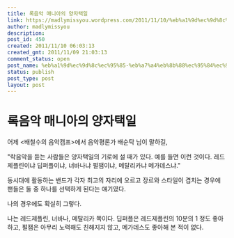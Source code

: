 ```yaml
---
title: 록음악 매니아의 양자택일
link: https://madlymissyou.wordpress.com/2011/11/10/%eb%a1%9d%ec%9d%8c%ec%95%85-%eb%a7%a4%eb%8b%88%ec%95%84%ec%9d%98-%ec%96%91%ec%9e%90%ed%83%9d%ec%9d%bc/
author: madlymissyou
description: 
post_id: 450
created: 2011/11/10 06:03:13
created_gmt: 2011/11/09 21:03:13
comment_status: open
post_name: %eb%a1%9d%ec%9d%8c%ec%95%85-%eb%a7%a4%eb%8b%88%ec%95%84%ec%9d%98-%ec%96%91%ec%9e%90%ed%83%9d%ec%9d%bc
status: publish
post_type: post
layout: post
---
```


# 록음악 매니아의 양자택일

어제 <배철수의 음악캠프>에서 음악평론가 배순탁 님이 말하길,

"락음악을 듣는 사람들은 양자택일의 기로에 설 때가 있다. 예를 들면 이런 것이다. 레드제플린이냐 딥퍼플이냐, 너바나냐 펄잼이냐, 메탈리카냐 메가데스냐."

동시대에 활동하는 밴드가 각자 최고의 자리에 오르고 장르와 스타일이 겹치는 경우에 팬들은 둘 중 하나를 선택하게 된다는 얘기였다.

나의 경우에도 확실히 그렇다.

나는 레드제플린, 너바나, 메탈리카 쪽이다. 딥퍼플은 레드제플린의 10분의 1 정도 좋아하고, 펄잼은 아무리 노력해도 친해지지 않고, 메가데스도 좋아해 본 적이 없다.